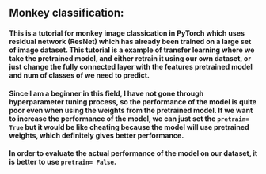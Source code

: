 ## Monkey classification: 
#### This is a tutorial for monkey image classication in PyTorch which uses residual network (ResNet) which has already been trained on a large set of image dataset. This tutorial is a example of transfer learning where we take the pretrained model, and either retrain it using our own dataset, or just change the fully connected layer with the features pretrained model and num of classes of we need to predict. 

#### Since I am a beginner in this field, I have not gone through hyperparameter tuning process, so the performance of the model is quite poor even when using the weights from the pretrained model. If we want to increase the performance of the model, we can just set the ```pretrain= True``` but it would be like cheating because the model will use pretrained weights, which definitely gives better performance. 

#### In order to evaluate the actual performance of the model on our dataset, it is better to use ```pretrain= False```. 